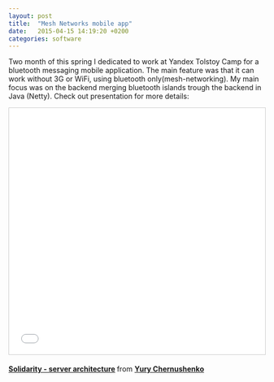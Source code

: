 ```yaml
---
layout: post
title:  "Mesh Networks mobile app"
date:   2015-04-15 14:19:20 +0200
categories: software
---
```


<!-- Yandex.Metrika counter -->
<script type="text/javascript">
    (function (d, w, c) {
        (w[c] = w[c] || []).push(function() {
            try {
                w.yaCounter39542345 = new Ya.Metrika({
                    id:39542345,
                    clickmap:true,
                    trackLinks:true,
                    accurateTrackBounce:true
                });
            } catch(e) { }
        });

        var n = d.getElementsByTagName("script")[0],
            s = d.createElement("script"),
            f = function () { n.parentNode.insertBefore(s, n); };
        s.type = "text/javascript";
        s.async = true;
        s.src = "https://mc.yandex.ru/metrika/watch.js";

        if (w.opera == "[object Opera]") {
            d.addEventListener("DOMContentLoaded", f, false);
        } else { f(); }
    })(document, window, "yandex_metrika_callbacks");
</script>
<noscript><div><img src="https://mc.yandex.ru/watch/39542345" style="position:absolute; left:-9999px;" alt="" /></div></noscript>
<!-- /Yandex.Metrika counter -->

Two month of this spring I dedicated to work at Yandex Tolstoy Camp for a bluetooth messaging mobile application. The main feature was that it can work without 3G or WiFi, using bluetooth only(mesh-networking). My main focus was on the backend merging bluetooth islands trough the backend in Java (Netty). Check out presentation for more details:

<p align="center">
<iframe src="//www.slideshare.net/slideshow/embed_code/key/HURrrFEjMEkzW7" width="595" height="485" frameborder="0" marginwidth="0" marginheight="0" scrolling="no" style="border:1px solid #CCC; border-width:1px; margin-bottom:5px; max-width: 100%;" allowfullscreen> </iframe> <div style="margin-bottom:5px"> <strong> <a href="//www.slideshare.net/chernushenko/solidarity-server-architecture" title="Solidarity - server architecture" target="_blank">Solidarity - server architecture</a> </strong> from <strong><a href="//www.slideshare.net/chernushenko" target="_blank">Yury Chernushenko</a></strong> </div>
</p>
